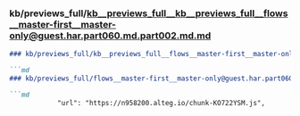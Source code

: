 ### kb/previews_full/kb__previews_full__kb__previews_full__flows__master-first__master-only@guest.har.part060.md.part002.md.md

```md
### kb/previews_full/kb__previews_full__flows__master-first__master-only@guest.har.part060.md.part002.md

```md
### kb/previews_full/flows__master-first__master-only@guest.har.part060.md (part 002)

```md
            "url": "https://n958200.alteg.io/chunk-KO722YSM.js",

```

```

```

```
